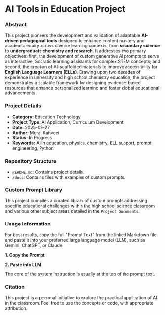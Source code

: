 # AI Tools in Education Project

### Abstract
This project pioneers the development and validation of adaptable **AI-driven pedagogical tools** designed to enhance content mastery and academic equity across diverse learning contexts, from **secondary science** to **undergraduate chemistry and research**. It addresses two primary objectives: first, the development of custom generative AI prompts to serve as interactive, Socratic learning assistants for complex STEM concepts; and second, the creation of AI-scaffolded materials to improve accessibility for **English Language Learners (ELLs)**. Drawing upon two decades of experience in university and high school chemistry education, the project demonstrates a scalable framework for designing evidence-based resources that enhance personalized learning and foster global educational advancements.

### Project Details

* **Category:** Education Technology
* **Project Type:** AI Application, Curriculum Development
* **Date:** 2025-09-27
* **Author:** Murat Kahveci
* **Status:** In Progress
* **Keywords:** AI in education, physics, chemistry, ELL support, prompt engineering, Python 

### Repository Structure

- `README.md`: Contains project details.
- `/docs`: Contains files with examples of custom prompts.

### Custom Prompt Library

This project compiles a curated library of custom prompts addressing specific educational challenges within the high school science classroom and various other subject areas detailed in the `Project Documents`.

### Usage Information

For best results, copy the full "Prompt Text" from the linked Markdown file and paste it into your preferred large language model (LLM), such as Gemini, ChatGPT, or Claude.

**1. Copy the Prompt**

**2. Paste into LLM**

The core of the system instruction is usually at the top of the prompt text.


### Citation

This project is a personal initiative to explore the practical application of AI in the classroom. Feel free to use the concepts or code, with appropriate attribution.

